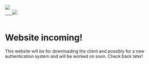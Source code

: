 <a href="novaware-client.github.io"><image src="/assets/icon.png"></image></br><span>⠀⠀ </span><image src="https://mc-heads.net/avatar/35fa623daca94bc3942a094ddfed5580/75"></image></a>
<br></br>
<h1>Website incoming!</h1>
<p>This website will be for downloading the client and possibly for a new authentication system and will be worked on soon. Check back later!</p>
